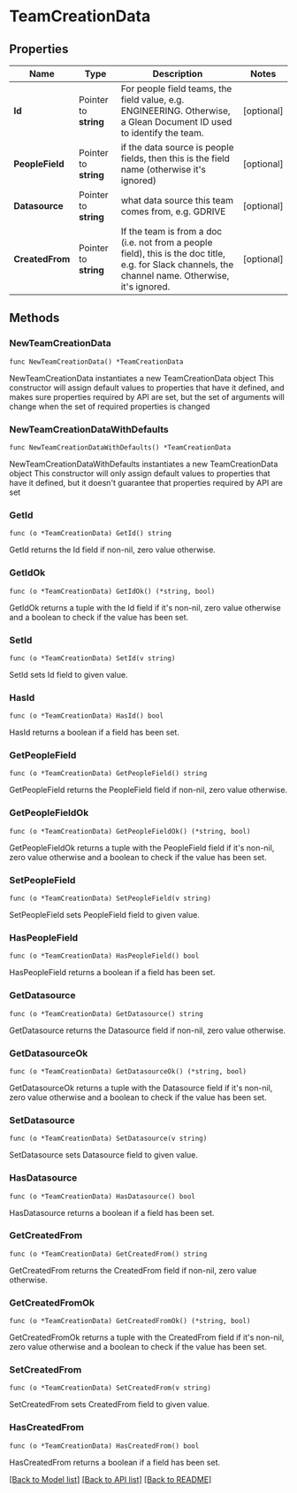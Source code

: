 # TeamCreationData

## Properties

Name | Type | Description | Notes
------------ | ------------- | ------------- | -------------
**Id** | Pointer to **string** | For people field teams, the field value, e.g. ENGINEERING. Otherwise, a Glean Document ID used to identify the team. | [optional] 
**PeopleField** | Pointer to **string** | if the data source is people fields, then this is the field name (otherwise it&#39;s ignored) | [optional] 
**Datasource** | Pointer to **string** | what data source this team comes from, e.g. GDRIVE | [optional] 
**CreatedFrom** | Pointer to **string** | If the team is from a doc (i.e. not from a people field), this is the doc title, e.g. for Slack channels, the channel name. Otherwise, it&#39;s ignored. | [optional] 

## Methods

### NewTeamCreationData

`func NewTeamCreationData() *TeamCreationData`

NewTeamCreationData instantiates a new TeamCreationData object
This constructor will assign default values to properties that have it defined,
and makes sure properties required by API are set, but the set of arguments
will change when the set of required properties is changed

### NewTeamCreationDataWithDefaults

`func NewTeamCreationDataWithDefaults() *TeamCreationData`

NewTeamCreationDataWithDefaults instantiates a new TeamCreationData object
This constructor will only assign default values to properties that have it defined,
but it doesn't guarantee that properties required by API are set

### GetId

`func (o *TeamCreationData) GetId() string`

GetId returns the Id field if non-nil, zero value otherwise.

### GetIdOk

`func (o *TeamCreationData) GetIdOk() (*string, bool)`

GetIdOk returns a tuple with the Id field if it's non-nil, zero value otherwise
and a boolean to check if the value has been set.

### SetId

`func (o *TeamCreationData) SetId(v string)`

SetId sets Id field to given value.

### HasId

`func (o *TeamCreationData) HasId() bool`

HasId returns a boolean if a field has been set.

### GetPeopleField

`func (o *TeamCreationData) GetPeopleField() string`

GetPeopleField returns the PeopleField field if non-nil, zero value otherwise.

### GetPeopleFieldOk

`func (o *TeamCreationData) GetPeopleFieldOk() (*string, bool)`

GetPeopleFieldOk returns a tuple with the PeopleField field if it's non-nil, zero value otherwise
and a boolean to check if the value has been set.

### SetPeopleField

`func (o *TeamCreationData) SetPeopleField(v string)`

SetPeopleField sets PeopleField field to given value.

### HasPeopleField

`func (o *TeamCreationData) HasPeopleField() bool`

HasPeopleField returns a boolean if a field has been set.

### GetDatasource

`func (o *TeamCreationData) GetDatasource() string`

GetDatasource returns the Datasource field if non-nil, zero value otherwise.

### GetDatasourceOk

`func (o *TeamCreationData) GetDatasourceOk() (*string, bool)`

GetDatasourceOk returns a tuple with the Datasource field if it's non-nil, zero value otherwise
and a boolean to check if the value has been set.

### SetDatasource

`func (o *TeamCreationData) SetDatasource(v string)`

SetDatasource sets Datasource field to given value.

### HasDatasource

`func (o *TeamCreationData) HasDatasource() bool`

HasDatasource returns a boolean if a field has been set.

### GetCreatedFrom

`func (o *TeamCreationData) GetCreatedFrom() string`

GetCreatedFrom returns the CreatedFrom field if non-nil, zero value otherwise.

### GetCreatedFromOk

`func (o *TeamCreationData) GetCreatedFromOk() (*string, bool)`

GetCreatedFromOk returns a tuple with the CreatedFrom field if it's non-nil, zero value otherwise
and a boolean to check if the value has been set.

### SetCreatedFrom

`func (o *TeamCreationData) SetCreatedFrom(v string)`

SetCreatedFrom sets CreatedFrom field to given value.

### HasCreatedFrom

`func (o *TeamCreationData) HasCreatedFrom() bool`

HasCreatedFrom returns a boolean if a field has been set.


[[Back to Model list]](../README.md#documentation-for-models) [[Back to API list]](../README.md#documentation-for-api-endpoints) [[Back to README]](../README.md)


